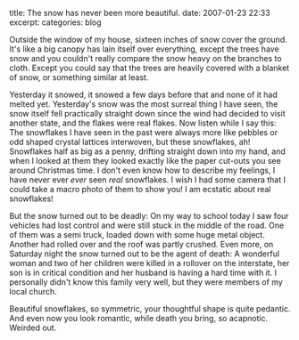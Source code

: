 title: The snow has never been more beautiful.
date: 2007-01-23 22:33
excerpt: 
categories: blog

Outside the window of my house, sixteen inches of snow cover the ground. It's like a big canopy has lain itself over everything, except the trees have snow and you couldn't really compare the snow heavy on the branches to cloth. Except you could say that the trees are heavily covered with a blanket of snow, or something similar at least.

Yesterday it snowed, it snowed a few days before that and none of it had melted yet. Yesterday's snow was the most surreal thing I have seen, the snow itself fell practically straight down since the wind had decided to visit another state, and the flakes were real flakes. Now listen while I say this: The snowflakes I have seen in the past were always more like pebbles or odd shaped crystal lattices interwoven, but these snowflakes, ah! Snowflakes half as big as a penny, drifting straight down into my hand, and when I looked at them they looked exactly like the paper cut-outs you see around Christmas time. I don't even know how to describe my feelings, I have never ever _ever_ seen _real_ snowflakes. I wish I had some camera that I could take a macro photo of them to show you! I am ecstatic about real snowflakes!

But the snow turned out to be deadly: On my way to school today I saw four vehicles had lost control and were still stuck in the middle of the road. One of them was a semi truck, loaded down with some huge metal object. Another had rolled over and the roof was partly crushed. Even more, on Saturday night the snow turned out to be the agent of death: A wonderful woman and two of her children were killed in a rollover on the interstate, her son is in critical condition and her husband is having a hard time with it. I personally didn't know this family very well, but they were members of my local church.

Beautiful snowflakes, so symmetric,
your thoughtful shape is quite pedantic.
And even now you look romantic,
while death you bring, so acapnotic.
Weirded out.